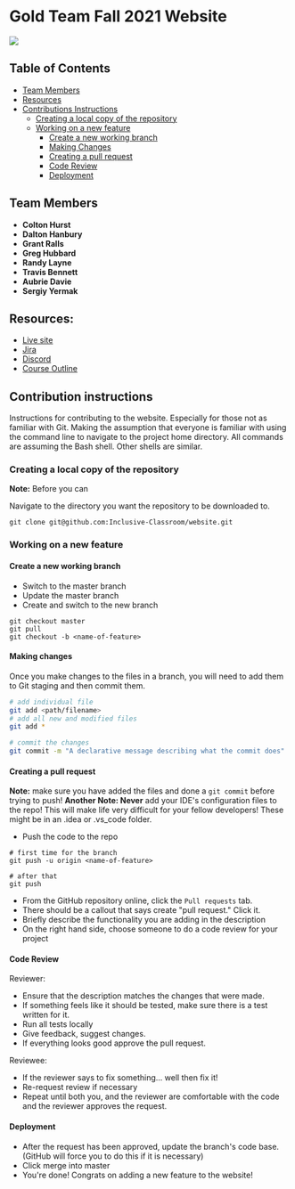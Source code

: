 # Gold Team Fall 2021 Website

![](https://github.com/randyL78/CS410_Team_Gold/workflows/CI/badge.svg)

## Table of Contents
 * [Team Members](#team-members)
 * [Resources](#resources)
 * [Contributions Instructions](#contribution-instructions)
    * [Creating a local copy of the repository](#creating-a-local-copy-of-the-repository)
    * [Working on a new feature](#working-on-a-new-feature)
        * [Create a new working branch](#create-a-new-working-branch)
        * [Making Changes](#making-changes)
        * [Creating a pull request](#creating-a-pull-request)
        * [Code Review](#code-review)
        * [Deployment](#deployment)

## Team Members

 * **Colton Hurst**
 * **Dalton Hanbury**
 * **Grant Ralls**
 * **Greg Hubbard**
 * **Randy Layne**
 * **Travis Bennett**
 * **Aubrie Davie**
 * **Sergiy Yermak**
 
 ## Resources:
 
 * [Live site](https://inclusive-classroom.github.io/website/index)
 * [Jira](https://inclusive-classroom.atlassian.net/jira/software/projects/GPB/boards/1)
 * [Discord](https://discord.com/channels/808472157586849823/808472157586849826)
 * [Course Outline](https://www.cs.odu.edu/~tkennedy/cs411/f21/Directory/outline/)
 
 ## Contribution instructions
 
 Instructions for contributing to the website. Especially for those not as familiar with Git. 
 Making the assumption that everyone is familiar with using the command line to navigate to 
 the project home directory. All commands are assuming the Bash shell. Other shells are similar.
 
 ###  Creating a local copy of the repository
 
 **Note:** Before you can 
 
 Navigate to the directory you want the repository to be downloaded to.
 ```shell script
git clone git@github.com:Inclusive-Classroom/website.git
```

### Working on a new feature

#### Create a new working branch

* Switch to the master branch
* Update the master branch
* Create and switch to the new branch

```shell script
git checkout master
git pull
git checkout -b <name-of-feature>
```

#### Making changes

Once you make changes to the files in a branch, you will need to add them to Git staging and then commit them.
```bash
# add individual file
git add <path/filename>
# add all new and modified files
git add *

# commit the changes
git commit -m "A declarative message describing what the commit does"
```

#### Creating a pull request

**Note:** make sure you have added the files and done a `git commit` before trying to push!
**Another Note: Never** add your IDE's configuration files to the repo! This will make life very
difficult for your fellow developers! These might be in an .idea or .vs_code folder.

* Push the code to the repo
```shell script
# first time for the branch
git push -u origin <name-of-feature>

# after that
git push
```
* From the GitHub repository online, click the `Pull requests` tab.
* There should be a callout that says create "pull request." Click it.
* Briefly describe the functionality you are adding in the description
* On the right hand side, choose someone to do a code review for your project

#### Code Review

Reviewer:

* Ensure that the description matches the changes that were made.
* If something feels like it should be tested, make sure there is a test written for it.
* Run all tests locally
* Give feedback, suggest changes.
* If everything looks good approve the pull request.

Reviewee:

* If the reviewer says to fix something... well then fix it!
* Re-request review if necessary
* Repeat until both you, and the reviewer are comfortable with the code and the reviewer 
  approves the request.
  
#### Deployment

* After the request has been approved, update the branch's code base. (GitHub will force 
  you to do this if it is necessary)
* Click merge into master
* You're done! Congrats on adding a new feature to the website!
